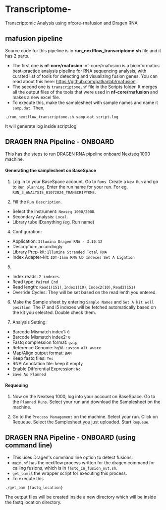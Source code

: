 # Transcriptome-
Transcriptomic Analysis using nfcore-rnafusion and Dragen RNA

## rnafusion pipeline
Source code for this pipeline is in **run_nextflow_transcriptome.sh** file and it has 2 parts. 
* The first one is **nf-core/rnafusion**. nf-core/rnafusion is a bioinformatics best-practice analysis pipeline for RNA sequencing analysis, with curated list of tools for detecting and visualizing fusion genes. You can read about this here: https://github.com/patkarlab/rnafusion.
* The second one is `transcriptome.nf` file in the Scripts folder. It merges all the output files of the tools that were used in  **nf-core/rnafusion** and makes a new excel file. 
* To execute this, make the samplesheet with sample names and name it `samp.dat`. Then,
```
./run_nextflow_transcriptome.sh samp.dat script.log
```
It will generate log inside script.log

## DRAGEN RNA Pipeline - ONBOARD

This has the steps to run DRAGEN RNA pipeline onboard Nextseq 1000 machine.

#### Generating the samplesheet on BaseSpace

1. Log in to your BaseSpace account. Go to `Runs`. Create a `New Run` and go to `Run planning`. Enter the run name for your run. For eg. `RUN_3_ANALYSIS_01072024_TRANSCRIPTOME`.

2. Fill the `Run Description`.
* Select the instrument: `Nexseq 1000/2000`.
* Secondary Analysis: `Local`.
* Library tube ID:anything (eg. Run name)

4. Configuration:
* Application: `Illumina Dragen RNA - 3.10.12`
* Description: accordingly
* Library Prep-kit: `Illumina Stranded Total RNA`
* Index Adapter-kit: `IDT-Ilmn RNA UD Indexes Set A Ligation`

5.
* Index reads: `2 indexes`.
* Read type: `Paired End`
* Read length: `Read1(151)`, `Index1(10)`, `Index2(10)`, `Read2(151)`
* Override Cycles: They will be set based on the read lenth you entered.

6. Make the Sample sheet by entering `Sample Names` and `Set A kit well position`.
The i7 and i5 indexes will be fetched automatically based on the kit you selected. Double check them.

7. Analysis Setting:
* Barcode Mismatch index1: `0`
* Barcode Mismatch index2: `0`
* Fastq compression format: `gzip`
* Reference Genome: `hg38 custom alt aware`
* Map/Align output format: `BAM`
* Keep fastq files: `Yes`
* RNA Annotation file: keep it empty
* Enable Differential Expression: `No`
* `Save As Planned`


#### Requeuing

1. Now on the Nextseq 1000, log into your account on BaseSpace. Go to the `Planned Runs`. Select your run and download the Samplesheet on the machine.

2. Go to the `Process Management` on the machine. Select your run. Click on Requeue. Select the Samplesheet you just uploaded. Start `Requeue`.

## DRAGEN RNA Pipeline - ONBOARD (using command line)

* This uses Dragen's command line option to detect fusions.
* `main.nf` has the nextflow process written for the dragen command for calling fusions, which is in `fastq_in_fusion_out.sh`.
* `get_bam` is the wrapper script for executing this process. 
* To execute this
```
./get_bam {fastq_location}
```
The output files will be created inside a new directory which will be inside the fastq location directory.
